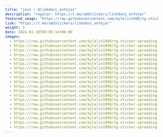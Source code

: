 ```yaml
---
title: "join • @linkdoni_enfejar"
description: "regular: https://t.me/addstickers/linkdoni_enfejar"
featured_image: "https://raw.githubusercontent.com/kylelin1998/tg-sticker-spreading-worldwide-images/main/img/9a254ecc-9076-44d3-80bd-56d170ef71fb.jpg"
link: "https://t.me/addstickers/linkdoni_enfejar"
weight: 3
date: 2024-03-10T08:05:14+08:00
images:
  - https://raw.githubusercontent.com/kylelin1998/tg-sticker-spreading-worldwide-images/main/img/9a254ecc-9076-44d3-80bd-56d170ef71fb.jpg
  - https://raw.githubusercontent.com/kylelin1998/tg-sticker-spreading-worldwide-images/main/img/df913a8a-1024-4b2a-b157-7a64e794cd40.jpg
  - https://raw.githubusercontent.com/kylelin1998/tg-sticker-spreading-worldwide-images/main/img/5d352c64-cefd-42e2-8e4b-d2fac5d858c2.jpg
  - https://raw.githubusercontent.com/kylelin1998/tg-sticker-spreading-worldwide-images/main/img/e7762b1b-119a-4bd6-9c6e-c336ad4ff195.jpg
  - https://raw.githubusercontent.com/kylelin1998/tg-sticker-spreading-worldwide-images/main/img/ac746039-efcf-4821-82f1-6d5fa3a63f32.jpg
  - https://raw.githubusercontent.com/kylelin1998/tg-sticker-spreading-worldwide-images/main/img/fde26f66-7595-4ea0-9ae7-900c33e76153.jpg
  - https://raw.githubusercontent.com/kylelin1998/tg-sticker-spreading-worldwide-images/main/img/2fbb3af6-5a98-41f2-99ff-b1ec65446f40.jpg
  - https://raw.githubusercontent.com/kylelin1998/tg-sticker-spreading-worldwide-images/main/img/bdf91bad-3a6e-4d73-b5a0-1f6b3b349c16.jpg
  - https://raw.githubusercontent.com/kylelin1998/tg-sticker-spreading-worldwide-images/main/img/b3903c89-63e7-4f24-ba91-62cedfe4ad57.jpg
  - https://raw.githubusercontent.com/kylelin1998/tg-sticker-spreading-worldwide-images/main/img/78d299bf-f9c7-4185-b334-d87a31b5965f.jpg
  - https://raw.githubusercontent.com/kylelin1998/tg-sticker-spreading-worldwide-images/main/img/537ff078-6701-4b73-a187-248ee8688e7a.jpg
  - https://raw.githubusercontent.com/kylelin1998/tg-sticker-spreading-worldwide-images/main/img/76ca9482-e76b-44e7-b810-5e4cb37481c3.jpg
  - https://raw.githubusercontent.com/kylelin1998/tg-sticker-spreading-worldwide-images/main/img/25abc3d3-c96a-413b-8236-28c87cc938ff.jpg
  - https://raw.githubusercontent.com/kylelin1998/tg-sticker-spreading-worldwide-images/main/img/e549ea36-201c-490e-b015-6ce4d663e3fe.jpg
  - https://raw.githubusercontent.com/kylelin1998/tg-sticker-spreading-worldwide-images/main/img/a69fcffa-b510-4ed0-8635-4d2f79447d89.jpg
  - https://raw.githubusercontent.com/kylelin1998/tg-sticker-spreading-worldwide-images/main/img/eade6fcc-866d-4e82-b747-25879e7a95bc.jpg
  - https://raw.githubusercontent.com/kylelin1998/tg-sticker-spreading-worldwide-images/main/img/20bada18-0eaf-439d-b83b-96b1388bcfc6.jpg
  - https://raw.githubusercontent.com/kylelin1998/tg-sticker-spreading-worldwide-images/main/img/cadf7175-4963-4109-9103-6949386e1cc5.jpg
  - https://raw.githubusercontent.com/kylelin1998/tg-sticker-spreading-worldwide-images/main/img/7247d91f-3524-43b1-b2b5-5c7511259212.jpg
  - https://raw.githubusercontent.com/kylelin1998/tg-sticker-spreading-worldwide-images/main/img/6c4b9fe5-5748-4a9c-8aae-1f131ec3b0de.jpg
---
```

